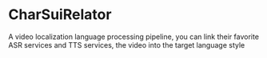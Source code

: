# CharSuiRelator
A video localization language processing pipeline, you can link their favorite ASR services and TTS services, the video into the target language style
